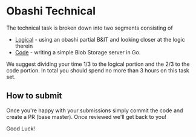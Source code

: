 # Obashi Technical 

The technical task is broken down into two segments consisting of 

* [Logical](logical/README.md) - using an obashi partial B&IT and looking closer at the logic therein 
* [Code](code/README.md) - writing a simple Blob Storage server in Go.

We suggest dividing your time 1/3 to the logical portion and the 2/3 to the code portion. In total you should spend no more than 
3 hours on this task set. 

## How to submit 

Once you're happy with your submissions simply commit the code and create a PR (base master). Once reviewed we'll get back to you!

Good Luck!

